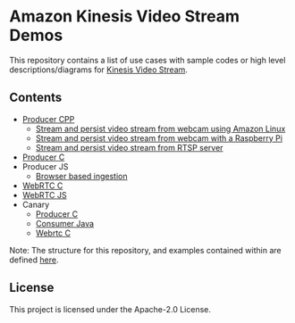 # Amazon Kinesis Video Stream Demos

This repository contains a list of use cases with sample codes or high level descriptions/diagrams for [Kinesis Video Stream](https://aws.amazon.com/kinesis/video-streams/).

## Contents

* [Producer CPP](https://github.com/awslabs/amazon-kinesis-video-streams-producer-sdk-cpp)
  * [Stream and persist video stream from webcam using Amazon Linux](/producer-cpp/docker-amazonlinux)
  * [Stream and persist video stream from webcam with a Raspberry Pi](/producer-cpp/docker-raspberry-pi)
  * [Stream and persist video stream from RTSP server](/producer-cpp/docker-rtsp)
* [Producer C](https://github.com/awslabs/amazon-kinesis-video-streams-producer-c)
* Producer JS
  * [Browser based ingestion](/producer-js/browser-based-ingestion)
* [WebRTC C](https://github.com/awslabs/amazon-kinesis-video-streams-webrtc-sdk-c)
* [WebRTC JS](https://github.com/awslabs/amazon-kinesis-video-streams-webrtc-sdk-js)
* Canary
  * [Producer C](/canary/producer-c)
  * [Consumer Java](/canary/consumer-java)
  * [Webrtc C](/canary/webrtc-c)

Note: The structure for this repository, and examples contained within are defined [here](https://github.com/aws-samples/amazon-kinesis-video-streams-demos/pull/8).

## License

This project is licensed under the Apache-2.0 License.

